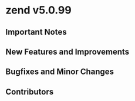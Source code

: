 zend v5.0.99
=========

## Important Notes

## New Features and Improvements

## Bugfixes and Minor Changes

## Contributors
